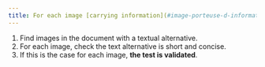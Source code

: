 ```yaml
---
title: For each image [carrying information](#image-porteuse-d-information) and with a \[textual alternative](#alternative-textual-image), the [alternative textual](#alternative-textual-image ) is it [short and concise](#alternative-short-and-concise) (except in special cases)?
---
```


1. Find images in the document with a textual alternative.
2. For each image, check the text alternative is short and concise.
3. If this is the case for each image, **the test is validated**.
